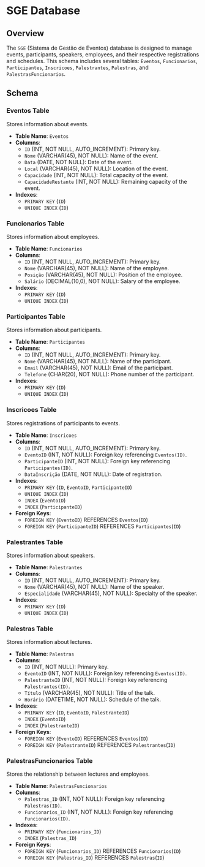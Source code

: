 # SGE Database

## Overview

The `SGE` (Sistema de Gestão de Eventos) database is designed to manage events, participants, speakers, employees, and their respective registrations and schedules. 
This schema includes several tables: `Eventos`, `Funcionarios`, `Participantes`, `Inscricoes`, `Palestrantes`, `Palestras`, and `PalestrasFuncionarios`.

## Schema

### Eventos Table

Stores information about events.

- **Table Name**: `Eventos`
- **Columns**:
  - `ID` (INT, NOT NULL, AUTO_INCREMENT): Primary key.
  - `Nome` (VARCHAR(45), NOT NULL): Name of the event.
  - `Data` (DATE, NOT NULL): Date of the event.
  - `Local` (VARCHAR(45), NOT NULL): Location of the event.
  - `Capacidade` (INT, NOT NULL): Total capacity of the event.
  - `CapacidadeRestante` (INT, NOT NULL): Remaining capacity of the event.
- **Indexes**:
  - `PRIMARY KEY` (`ID`)
  - `UNIQUE INDEX` (`ID`)

### Funcionarios Table

Stores information about employees.

- **Table Name**: `Funcionarios`
- **Columns**:
  - `ID` (INT, NOT NULL, AUTO_INCREMENT): Primary key.
  - `Nome` (VARCHAR(45), NOT NULL): Name of the employee.
  - `Posição` (VARCHAR(45), NOT NULL): Position of the employee.
  - `Salário` (DECIMAL(10,0), NOT NULL): Salary of the employee.
- **Indexes**:
  - `PRIMARY KEY` (`ID`)
  - `UNIQUE INDEX` (`ID`)

### Participantes Table

Stores information about participants.

- **Table Name**: `Participantes`
- **Columns**:
  - `ID` (INT, NOT NULL, AUTO_INCREMENT): Primary key.
  - `Nome` (VARCHAR(45), NOT NULL): Name of the participant.
  - `Email` (VARCHAR(45), NOT NULL): Email of the participant.
  - `Telefone` (CHAR(20), NOT NULL): Phone number of the participant.
- **Indexes**:
  - `PRIMARY KEY` (`ID`)
  - `UNIQUE INDEX` (`ID`)

### Inscricoes Table

Stores registrations of participants to events.

- **Table Name**: `Inscricoes`
- **Columns**:
  - `ID` (INT, NOT NULL, AUTO_INCREMENT): Primary key.
  - `EventoID` (INT, NOT NULL): Foreign key referencing `Eventos(ID)`.
  - `ParticipanteID` (INT, NOT NULL): Foreign key referencing `Participantes(ID)`.
  - `DataInscrição` (DATE, NOT NULL): Date of registration.
- **Indexes**:
  - `PRIMARY KEY` (`ID`, `EventoID`, `ParticipanteID`)
  - `UNIQUE INDEX` (`ID`)
  - `INDEX` (`EventoID`)
  - `INDEX` (`ParticipanteID`)
- **Foreign Keys**:
  - `FOREIGN KEY` (`EventoID`) REFERENCES `Eventos`(`ID`)
  - `FOREIGN KEY` (`ParticipanteID`) REFERENCES `Participantes`(`ID`)

### Palestrantes Table

Stores information about speakers.

- **Table Name**: `Palestrantes`
- **Columns**:
  - `ID` (INT, NOT NULL, AUTO_INCREMENT): Primary key.
  - `Nome` (VARCHAR(45), NOT NULL): Name of the speaker.
  - `Especialidade` (VARCHAR(45), NOT NULL): Specialty of the speaker.
- **Indexes**:
  - `PRIMARY KEY` (`ID`)
  - `UNIQUE INDEX` (`ID`)

### Palestras Table

Stores information about lectures.

- **Table Name**: `Palestras`
- **Columns**:
  - `ID` (INT, NOT NULL): Primary key.
  - `EventoID` (INT, NOT NULL): Foreign key referencing `Eventos(ID)`.
  - `PalestranteID` (INT, NOT NULL): Foreign key referencing `Palestrantes(ID)`.
  - `Título` (VARCHAR(45), NOT NULL): Title of the talk.
  - `Horário` (DATETIME, NOT NULL): Schedule of the talk.
- **Indexes**:
  - `PRIMARY KEY` (`ID`, `EventoID`, `PalestranteID`)
  - `INDEX` (`EventoID`)
  - `INDEX` (`PalestranteID`)
- **Foreign Keys**:
  - `FOREIGN KEY` (`EventoID`) REFERENCES `Eventos`(`ID`)
  - `FOREIGN KEY` (`PalestranteID`) REFERENCES `Palestrantes`(`ID`)

### PalestrasFuncionarios Table

Stores the relationship between lectures and employees.

- **Table Name**: `PalestrasFuncionarios`
- **Columns**:
  - `Palestras_ID` (INT, NOT NULL): Foreign key referencing `Palestras(ID)`.
  - `Funcionarios_ID` (INT, NOT NULL): Foreign key referencing `Funcionarios(ID)`.
- **Indexes**:
  - `PRIMARY KEY` (`Funcionarios_ID`)
  - `INDEX` (`Palestras_ID`)
- **Foreign Keys**:
  - `FOREIGN KEY` (`Funcionarios_ID`) REFERENCES `Funcionarios`(`ID`)
  - `FOREIGN KEY` (`Palestras_ID`) REFERENCES `Palestras`(`ID`)
